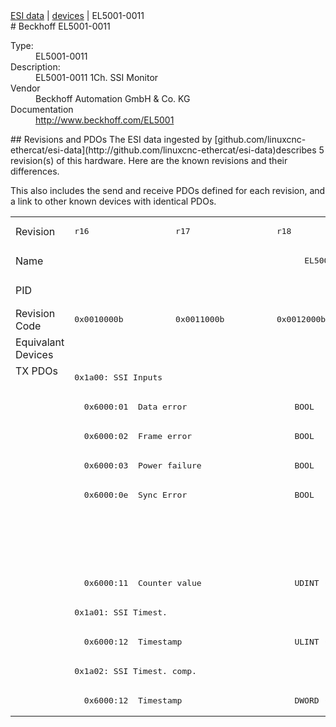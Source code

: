 <div class="nav"><a href="/esi-data">ESI data</a> | <a href="/esi-data/devices">devices</a> | EL5001-0011</div>
#  Beckhoff EL5001-0011

<dl>
  <dt>Type:</dt><dd>EL5001-0011</dd>
  <dt>Description:</dt><dd>EL5001-0011 1Ch. SSI Monitor</dd>
  <dt>Vendor</dt><dd>Beckhoff Automation GmbH & Co. KG</dd>
  <dt>Documentation</dt><dd><a href="http://www.beckhoff.com/EL5001">http://www.beckhoff.com/EL5001</a></dd>
</dl>
## Revisions and PDOs
The ESI data ingested by [github.com/linuxcnc-ethercat/esi-data](http://github.com/linuxcnc-ethercat/esi-data)describes 5 revision(s) of this hardware.  Here are the known revisions and their differences.

This also includes the send and receive PDOs defined for each revision, and a link to other known devices with identical PDOs.

<table>
<tr >
<td class="first">Revision</td>
<td ><pre>r16</pre></td>
<td ><pre>r17</pre></td>
<td ><pre>r18</pre></td>
<td ><pre>r19</pre></td>
<td ><pre>r20</pre></td>
</tr>
<tr >
<td class="first">Name</td>
<td  colspan=5 align="center"><pre>EL5001-0011 1Ch. SSI Monitor</pre></td>
</tr>
<tr >
<td class="first">PID</td>
<td  colspan=5 align="center"><pre>0x13893052</pre></td>
</tr>
<tr >
<td class="first">Revision Code</td>
<td ><pre>0x0010000b</pre></td>
<td ><pre>0x0011000b</pre></td>
<td ><pre>0x0012000b</pre></td>
<td ><pre>0x0013000b</pre></td>
<td ><pre>0x0014000b</pre></td>
</tr>
<tr >
<td class="first">Equivalant Devices</td>
<td  colspan=5 align="center"></td>
</tr>
<tr class="txpdo pdosection">
<td class="first" rowspan=12 valign=top>TX PDOs</td>
<td colspan=5 align="left"><pre>0x1a00: SSI Inputs</pre></td>
<td></td>
</tr>
<tr class="txpdo">
<td  colspan=3 align="left"><pre>  0x6000:01  Data error                      BOOL</pre></td>
<td  colspan=2 align="left"><pre>  0x6000:01  Status__Data error              BOOL</pre></td>
</tr>
<tr class="txpdo">
<td  colspan=3 align="left"><pre>  0x6000:02  Frame error                     BOOL</pre></td>
<td  colspan=2 align="left"><pre>  0x6000:02  Status__Frame error             BOOL</pre></td>
</tr>
<tr class="txpdo">
<td  colspan=3 align="left"><pre>  0x6000:03  Power failure                   BOOL</pre></td>
<td  colspan=2 align="left"><pre>  0x6000:03  Status__Power failure           BOOL</pre></td>
</tr>
<tr class="txpdo">
<td  colspan=3 align="left"><pre>  0x6000:0e  Sync Error                      BOOL</pre></td>
<td  colspan=2 align="left"></td>
</tr>
<tr class="txpdo">
<td  colspan=3 align="left"></td>
<td  colspan=2 align="left"><pre>  0x6000:0f  Status__TxPDO State             BOOL</pre></td>
</tr>
<tr class="txpdo">
<td  colspan=3 align="left"></td>
<td  colspan=2 align="left"><pre>  0x6000:10  Status__TxPDO Toggle            BOOL</pre></td>
</tr>
<tr class="txpdo">
<td  colspan=5 align="left"><pre>  0x6000:11  Counter value                   UDINT (32 bits)</pre></td>
</tr>
<tr class="txpdo pdosection">
<td  colspan=5 align="left"><pre>0x1a01: SSI Timest.</pre></td>
</tr>
<tr class="txpdo">
<td  colspan=5 align="left"><pre>  0x6000:12  Timestamp                       ULINT (64 bits)</pre></td>
</tr>
<tr class="txpdo pdosection">
<td  colspan=5 align="left"><pre>0x1a02: SSI Timest. comp.</pre></td>
</tr>
<tr class="txpdo">
<td  colspan=3 align="left"><pre>  0x6000:12  Timestamp                       DWORD (32 bits)</pre></td>
<td  colspan=2 align="left"><pre>  0x6000:12  Timestamp                       UDINT (32 bits)</pre></td>
</tr>
</table>
